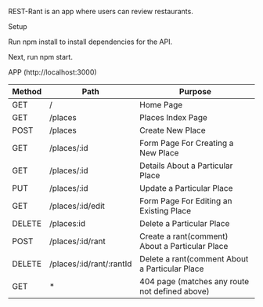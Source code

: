 REST-Rant is an app where users can review restaurants.

Setup

Run npm install to install dependencies for the API.

Next, run npm start.

APP (http://localhost:3000)

Method | Path | Purpose
--- | --- | ---
GET | / | Home Page
GET | /places | Places Index Page
POST | /places | Create New Place
GET | /places/:id | Form Page For Creating a New Place
GET | /places/:id | Details About a Particular Place
PUT | /places/:id | Update a Particular Place
GET | /places/:id/edit | Form Page For Editing an Existing Place
DELETE | /places:id | Delete a Particular Place
POST | /places/:id/rant | Create a rant(comment) About a Particular Place
DELETE | /places/:id/rant/:rantId | Delete a rant(comment About a Particular Place
GET | * | 404 page (matches any route not defined above)
